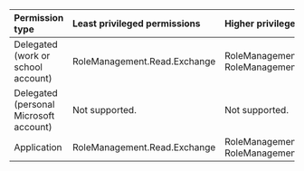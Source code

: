|Permission type|Least privileged permissions|Higher privileged permissions|
|:---|:---|:---|
|Delegated (work or school account)|RoleManagement.Read.Exchange|RoleManagement.Read.All, RoleManagement.ReadWrite.Exchange|
|Delegated (personal Microsoft account)|Not supported.|Not supported.|
|Application|RoleManagement.Read.Exchange|RoleManagement.Read.All, RoleManagement.ReadWrite.Exchange|